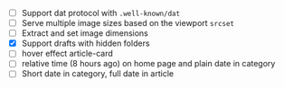 - [ ] Support dat protocol with `.well-known/dat`
- [ ] Serve multiple image sizes based on the viewport `srcset`
- [ ] Extract and set image dimensions
- [x] Support drafts with hidden folders
- [ ] hover effect article-card
- [ ] relative time (8 hours ago) on home page and plain date in category
- [ ] Short date in category, full date in article
